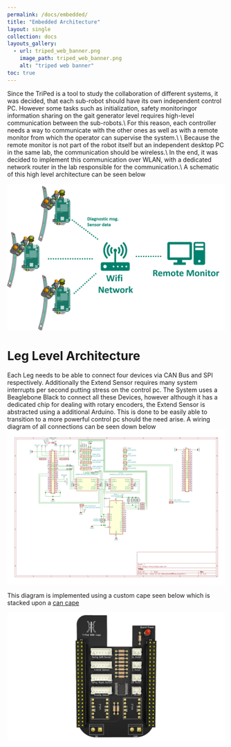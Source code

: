 ```yaml
---
permalink: /docs/embedded/
title: "Embedded Architecture"
layout: single
collection: docs
layouts_gallery:
  - url: triped_web_banner.png
    image_path: triped_web_banner.png
    alt: "triped web banner"
toc: true
---
```




Since the TriPed is a tool to study the collaboration of different systems, it was decided, that each sub-robot should have its own independent control PC.
However some tasks such as initialization, safety monitoringor information sharing on the gait generator level requires high-level communication between the sub-robots.\\
For this reason, each controller needs a way to communicate with the other ones as well as with a remote monitor from which the operator can supervise the system.\\
\\
Because the remote monitor is not part of the robot itself but an independent desktop PC in the same lab, the communication should be wireless.\\
In the end, it was decided to implement this communication over WLAN, with a dedicated network router in the lab responsible for the communication.\\
A schematic of this high level architecture can be seen below

![high level communication](https://raw.githubusercontent.com/TriPed-Robot/TriPed-Robot.github.io/master/images/full_control_network.png)

# Leg Level Architecture
Each Leg needs to be able to connect four devices via CAN Bus and SPI respectively.
Additionally the Extend Sensor requires many system interrupts per second putting stress on the control pc.
The System uses a Beaglebone Black to connect all these Devices, however although it has a dedicated chip for dealing with rotary encoders,
the Extend Sensor is abstracted using a additional Arduino. This is done to be easily able to transition to a more powerful control pc should the need arise.
A wiring diagram of all connections can be seen down below
![abstract wiring scheme](https://raw.githubusercontent.com/TriPed-Robot/TriPed-Robot.github.io/master/images/beagle-bone_triped_cape.svg)

This diagram is implemented using a custom cape seen below which is stacked upon a [can cape](https://www.waveshare.com/wiki/RS485_CAN_CAPE)

![beaglebone cape](https://raw.githubusercontent.com/TriPed-Robot/TriPed-Robot.github.io/master/images/bbb_cape.png)

